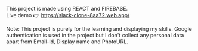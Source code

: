 This project is made using REACT and FIREBASE.<br/>
Live demo 👉 https://slack-clone-8aa72.web.app/


Note:
This project is purely for the learning and displaying my skills.
Google authentication is used in the project but I don't collect any personal data apart from Email-Id, Display name and PhotoURL.
